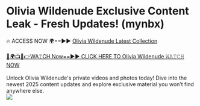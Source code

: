# Olivia Wildenude Exclusive Content Leak - Fresh Updates! (mynbx)

🔥 ACCESS NOW 🌍==►► <a href="https://tinyurl.com/yc657z5k" rel="nofollow">Olivia Wildenude Latest Collection</a>
<br><br>
[🔴🌍📺📱👉WA𝚃CH Now==►► CLICK HERE TO Olivia Wildenude 𝚆𝙰𝚃𝙲𝙷 NOW](https://tinyurl.com/yc657z5k)
<br><br>
Unlock Olivia Wildenude's private videos and photos today! Dive into the newest 2025 content updates and explore exclusive material you won’t find anywhere else.
<br>
<a href="https://tinyurl.com/yc657z5k" rel="nofollow" data-target="animated-image.originalLink"><img src="https://camo.githubusercontent.com/8a4f000d20f83aca3bf7ec5f350d767afa0574a8a352519fd8cfa583a6f93a33/68747470733a2f2f692e696d6775722e636f6d2f644a486b345a712e676966" data-canonical-src="https://i.imgur.com/dJHk4Zq.gif" style="max-width: 100%; display: inline-block;" data-target="animated-image.originalImage"></a>
<br>
